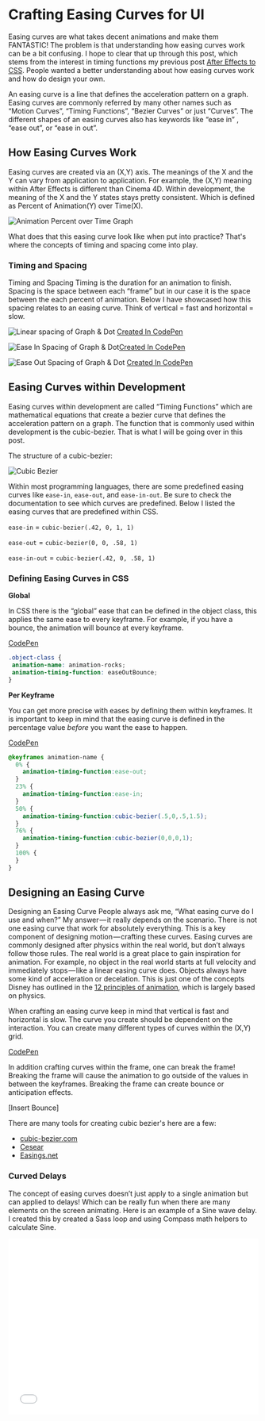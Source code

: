 # Crafting Easing Curves for UI

Easing curves are what takes decent animations and make them FANTASTIC! The problem is that understanding how easing curves work can be a bit confusing. I hope to clear that up through this post, which stems from the interest in timing functions my previous post [After Effects to CSS](https://medium.com/@ryan_brownhill/after-effects-to-css-79225c1d767e). People wanted a better understanding about how easing curves work and how do design your own.

An easing curve is a line that defines the acceleration pattern on a graph. Easing curves are commonly referred by many other names such as “Motion Curves”, “Timing Functions”, “Bezier Curves” or just “Curves”. The different shapes of an easing curves also has keywords like “ease in” , “ease out”, or “ease in out”.

## How Easing Curves Work

Easing curves are created via an (X,Y) axis. The meanings of the X and the Y can vary from application to application. For example, the (X,Y) meaning within After Effects is different than Cinema 4D. Within development, the meaning of the X and the Y states stays pretty consistent. Which is defined as Percent of Animation(Y) over Time(X).

![Animation Percent over Time Graph](/Users/ryanbrownhill/Dropbox/_4_SIDE_PROJECTS/BLOGS/Posts/Easing_Curves/curve--linear.png)

What does that this easing curve look like when put into practice? That's where the concepts of timing and spacing come into play.

### Timing and Spacing

Timing and Spacing Timing is the duration for an animation to finish. Spacing is the space between each “frame” but in our case it is the space between the each percent of animation. Below I have showcased how this spacing relates to an easing curve. Think of vertical = fast and horizontal = slow.

![Linear spacing of Graph & Dot](/Users/ryanbrownhill/Dropbox/_4_SIDE_PROJECTS/BLOGS/main-blog/images/posts/easing-curves/spacing--linear.png) [Created In CodePen](http://codepen.io/ryanbrownhill/pen/EjVdeY)

![Ease In Spacing of Graph & Dot](/Users/ryanbrownhill/Dropbox/_4_SIDE_PROJECTS/BLOGS/main-blog/images/posts/easing-curves/spacing--easein.png)[Created In CodePen](http://codepen.io/ryanbrownhill/pen/VLvEre)

![Ease Out Spacing of Graph & Dot](/Users/ryanbrownhill/Dropbox/_4_SIDE_PROJECTS/BLOGS/main-blog/images/posts/easing-curves/spacing--easeout.png) [Created In CodePen](http://codepen.io/ryanbrownhill/pen/MwaPBZ)


## Easing Curves within Development

Easing curves within development are called “Timing Functions” which are mathematical equations that create a bezier curve that defines the acceleration pattern on a graph. The function that is commonly used within development is the cubic-bezier. That is what I will be going over in this post.

The structure of a cubic-bezier:

![Cubic Bezier](/Users/ryanbrownhill/Dropbox/_4_SIDE_PROJECTS/BLOGS/main-blog/images/posts/easing-curves/cubicbezier-06.png)

Within most programming languages, there are some predefined easing curves like `ease-in`, `ease-out`, and `ease-in-out`. Be sure to check the documentation to see which curves are predefined. Below I listed the easing curves that are predefined within CSS.

`ease-in` = `cubic-bezier(.42, 0, 1, 1)`

`ease-out` = `cubic-bezier(0, 0, .58, 1)`

`ease-in-out` = `cubic-bezier(.42, 0, .58, 1)`

### Defining Easing Curves in CSS

**Global**

In CSS there is the “global” ease that can be defined in the object class, this applies the same ease to every keyframe. For example, if you have a bounce, the animation will bounce at every keyframe.

[CodePen](http://codepen.io/ryanbrownhill/pen/JdYmqG)

```scss
.object-class {
 animation-name: animation-rocks;
 animation-timing-function: easeOutBounce;
}
```

**Per Keyframe**

You can get more precise with eases by defining them within keyframes. It is important to keep in mind that the easing curve is defined in the percentage value *before* you want the ease to happen.

[CodePen](http://codepen.io/ryanbrownhill/pen/JdYejX)

```scss
@keyframes animation-name {
  0% {
    animation-timing-function:ease-out;
  }
  23% {
    animation-timing-function:ease-in;
  }
  50% {
    animation-timing-function:cubic-bezier(.5,0,.5,1.5);
  }
  76% {
    animation-timing-function:cubic-bezier(0,0,0,1);
  }
  100% {
  }
}
```

## Designing an Easing Curve


Designing an Easing Curve People always ask me, “What easing curve do I use and when?” My answer — it really depends on the scenario. There is not one easing curve that work for absolutely everything. This is a key component of designing motion — crafting these curves. Easing curves are commonly designed after physics within the real world, but don’t always follow those rules. The real world is a great place to gain inspiration for animation. For example, no object in the real world starts at full velocity and immediately stops — like a linear easing curve does. Objects always have some kind of acceleration or decelation. This is just one of the concepts Disney has outlined in the [12 principles of animation](https://vimeo.com/93206523), which is largely based on physics.

When crafting an easing curve keep in mind that vertical is fast and horizontal is slow. The curve you create should be dependent on the interaction. You can create many different types of curves within the (X,Y) grid.

[CodePen](http://codepen.io/ryanbrownhill/pen/mJeQyq?editors=110)

In addition crafting curves within the frame, one can break the frame! Breaking the frame will cause the animation to go outside of the values in between the keyframes. Breaking the frame can create bounce or anticipation effects.

[Insert Bounce]

There are many tools for creating cubic bezier's here are a few:

- [cubic-bezier.com](cubic-bezier.com)
- [Cesear](http://matthewlein.com/ceaser/)
- [Easings.net](http://easings.net/)


### Curved Delays

The concept of easing curves doesn’t just apply to a single animation but can applied to delays! Which can be really fun when there are many elements on the screen animating. Here is an example of a Sine wave delay. I created this by created a Sass loop and using Compass math helpers to calculate Sine.


<iframe height='355' scrolling='no' src='//codepen.io/ryanbrownhill/embed/NqGxgr/?height=355&theme-id=14830' frameborder='no' allowtransparency='true' allowfullscreen='true' style='width: 100%;'>See the Pen <a href='http://codepen.io/ryanbrownhill/pen/NqGxgr/'>Sine Delay Loop</a> by Ryan Brownhill (<a href='http://codepen.io/ryanbrownhill'>@ryanbrownhill</a>) on <a href='http://codepen.io'>CodePen</a>.
</iframe>

